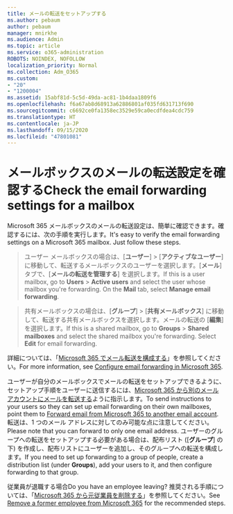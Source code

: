 ```yaml
---
title: メールの転送をセットアップする
ms.author: pebaum
author: pebaum
manager: mnirkhe
ms.audience: Admin
ms.topic: article
ms.service: o365-administration
ROBOTS: NOINDEX, NOFOLLOW
localization_priority: Normal
ms.collection: Adm_O365
ms.custom:
- "20"
- "1200004"
ms.assetid: 15abf81d-5c5d-49da-ac81-1b4daa1809f6
ms.openlocfilehash: f6a67ab8d68913a62886801af035fd631713f690
ms.sourcegitcommit: c6692ce0fa1358ec3529e59ca0ecdfdea4cdc759
ms.translationtype: HT
ms.contentlocale: ja-JP
ms.lasthandoff: 09/15/2020
ms.locfileid: "47801081"
---
```

# <a name="check-the-email-forwarding-settings-for-a-mailbox"></a><span data-ttu-id="d82f7-102">メールボックスのメールの転送設定を確認する</span><span class="sxs-lookup"><span data-stu-id="d82f7-102">Check the email forwarding settings for a mailbox</span></span>

<span data-ttu-id="d82f7-p101">Microsoft 365 メールボックスのメールの転送設定は、簡単に確認できます。確認するには、次の手順を実行します。</span><span class="sxs-lookup"><span data-stu-id="d82f7-p101">It's easy to verify the email forwarding settings on a Microsoft 365 mailbox. Just follow these steps.</span></span>
  
> <span data-ttu-id="d82f7-p102">ユーザー メールボックスの場合は、[**ユーザー**] \> [**アクティブなユーザー**] に移動して、転送するメールボックスのユーザーを選択します。[**メール**] タブで、[**メールの転送を管理する**] を選択します。</span><span class="sxs-lookup"><span data-stu-id="d82f7-p102">If this is a user mailbox, go to **Users** \> **Active users** and select the user whose mailbox you're forwarding. On the **Mail** tab, select **Manage email forwarding**.</span></span>

> <span data-ttu-id="d82f7-p103">共有メールボックスの場合は、[**グループ**] \> [**共有メールボックス**] に移動して、転送する共有メールボックスを選択します。メールの転送の [**編集**] を選択します。</span><span class="sxs-lookup"><span data-stu-id="d82f7-p103">If this is a shared mailbox, go to **Groups** \> **Shared mailboxes** and select the shared mailbox you're forwarding. Select **Edit** for email forwarding.</span></span>

<span data-ttu-id="d82f7-109">詳細については、「[Microsoft 365 でメール転送を構成する](https://docs.microsoft.com/microsoft-365/admin/email/configure-email-forwarding)」を参照してください。</span><span class="sxs-lookup"><span data-stu-id="d82f7-109">For more information, see [Configure email forwarding in Microsoft 365](https://docs.microsoft.com/microsoft-365/admin/email/configure-email-forwarding).</span></span>
  
<span data-ttu-id="d82f7-110">ユーザーが自分のメールボックスでメールの転送をセットアップできるように、セットアップ手順をユーザーに送信するには、[Microsoft 365 から別のメール アカウントにメールを転送する](https://support.office.com/article/Forward-email-from-Office-365-to-another-email-account-1ed4ee1e-74f8-4f53-a174-86b748ff6a0e)ように指示します。</span><span class="sxs-lookup"><span data-stu-id="d82f7-110">To send instructions to your users so they can set up email forwarding on their own mailboxes, point them to [Forward email from Microsoft 365 to another email account](https://support.office.com/article/Forward-email-from-Office-365-to-another-email-account-1ed4ee1e-74f8-4f53-a174-86b748ff6a0e).</span></span> <span data-ttu-id="d82f7-111">転送は、1 つのメール アドレスに対してのみ可能な点に注意してください。</span><span class="sxs-lookup"><span data-stu-id="d82f7-111">Please note that you can forward to only one email address.</span></span> <span data-ttu-id="d82f7-112">ユーザーのグループへの転送をセットアップする必要がある場合は、配布リスト ([**グループ**] の下) を作成し、配布リストにユーザーを追加し、そのグループへの転送を構成します。</span><span class="sxs-lookup"><span data-stu-id="d82f7-112">If you need to set up forwarding to a group of people, create a distribution list (under **Groups**), add your users to it, and then configure forwarding to that group.</span></span>
  
<span data-ttu-id="d82f7-113">従業員が退職する場合</span><span class="sxs-lookup"><span data-stu-id="d82f7-113">Do you have an employee leaving?</span></span> <span data-ttu-id="d82f7-114">推奨される手順については、「[Microsoft 365 から元従業員を削除する](https://docs.microsoft.com/microsoft-365/admin/add-users/remove-former-employee)」を参照してください。</span><span class="sxs-lookup"><span data-stu-id="d82f7-114">See [Remove a former employee from Microsoft 365](https://docs.microsoft.com/microsoft-365/admin/add-users/remove-former-employee) for the recommended steps.</span></span>